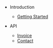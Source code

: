- Introduction
  - [Getting Started](gettingstarted.md)

- API 
  - [Invoice](invoice.md)
  - [Contact](contact.md)
